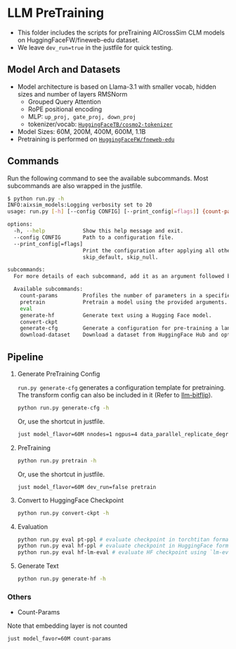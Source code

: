 # LLM PreTraining

- This folder includes the scripts for preTraining AICrossSim CLM models on HuggingFaceFW/fineweb-edu dataset.
- We leave `dev_run=true` in the justfile for quick testing.

## Model Arch and Datasets

- Model architecture is based on Llama-3.1 with smaller vocab, hidden sizes and number of layers RMSNorm
    - Grouped Query Attention
    - RoPE positional encoding
    - MLP: `up_proj, gate_proj, down_proj`
    - tokenizer/vocab: [`HuggingFaceTB/cosmo2-tokenizer`](https://huggingface.co/HuggingFaceTB/cosmo2-tokenizer)
- Model Sizes: 60M, 200M, 400M, 600M, 1.1B
- Pretraining is performed on [`HuggingFaceFW/fneweb-edu`](https://huggingface.co/datasets/HuggingFaceFW/fineweb-edu)

## Commands

Run the following command to see the available subcommands. Most subcommands are also wrapped in the justfile.

```bash
$ python run.py -h
INFO:aixsim_models:Logging verbosity set to 20
usage: run.py [-h] [--config CONFIG] [--print_config[=flags]] {count-params,pretrain,eval,generate-hf,convert-ckpt,generate-cfg,download-dataset} ...

options:
  -h, --help            Show this help message and exit.
  --config CONFIG       Path to a configuration file.
  --print_config[=flags]
                        Print the configuration after applying all other arguments and exit. The optional flags customizes the output and are one or more keywords separated by comma. The supported flags are: comments,
                        skip_default, skip_null.

subcommands:
  For more details of each subcommand, add it as an argument followed by --help.

  Available subcommands:
    count-params        Profiles the number of parameters in a specified model architecture and flavor.
    pretrain            Pretrain a model using the provided arguments.
    eval
    generate-hf         Generate text using a Hugging Face model.
    convert-ckpt
    generate-cfg        Generate a configuration for pre-training a language model.
    download-dataset    Download a dataset from HuggingFace Hub and optionally create a symlink.
```

## Pipeline

1. Generate PreTraining Config

    `run.py generate-cfg` generates a configuration template for pretraining. The transform config can also be included in it (Refer to [llm-bitflip](/experiments/llm-bitflip/pretrain/run.py)).

    ```bash
    python run.py generate-cfg -h
    ```

    Or, use the shortcut in justfile.
    ```bash
    just model_flavor=60M nnodes=1 ngpus=4 data_parallel_replicate_degree=4 batch_size=32 generate-cfg
    ```

2. PreTraining

    ```bash
    python run.py pretrain -h
    ```

    Or, use the shortcut in justfile.
    ```
    just model_flavor=60M dev_run=false pretrain
    ```

3. Convert to HuggingFace Checkpoint

    ```bash
    python run.py convert-ckpt -h
    ```

4. Evaluation

    ```bash
    python run.py eval pt-ppl # evaluate checkpoint in torchtitan format
    python run.py eval hf-ppl # evaluate checkpoint in HuggingFace format. The ppl of converted HF checkpoint should match pt-ppl.
    python run.py eval hf-lm-eval # evaluate HF checkpoint using `lm-evaluation-harness`.
    ```

5. Generate Text

    ```bash
    python run.py generate-hf -h
    ```
### Others

- Count-Params

Note that embedding layer is not counted

```bash
just model_favor=60M count-params
```